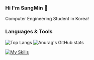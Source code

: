 ### Hi I'm SangMin 👋
Computer Engineering Student in Korea!

<!--
**sm010422/sm010422** is a ✨ _special_ ✨ repository because its `README.md` (this file) appears on your GitHub profile.

Here are some ideas to get you started:






- 🔭 I’m currently working on ...
- 🌱 I’m currently learning ...
- 👯 I’m looking to collaborate on ...
- 🤔 I’m looking for help with ...
- 💬 Ask me about ...
- 📫 How to reach me: ...
- 😄 Pronouns: ...
- ⚡ Fun fact: ...
-->
### Languages & Tools
![Top Langs](https://github-readme-stats.vercel.app/api/top-langs/?username=anuraghazra&layout=compact)
![Anurag's GitHub stats](https://github-readme-stats.vercel.app/api?username=anuraghazra&show_icons=true&theme=radical)

[![My Skills](https://skillicons.dev/icons?i=git,java,py,mysql,neovim,linux,postman,idea,pycharm,sublime,vscode,notion)](https://skillicons.dev)
